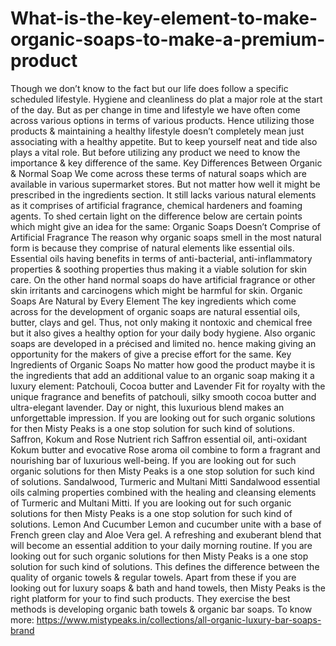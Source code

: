 # What-is-the-key-element-to-make-organic-soaps-to-make-a-premium-product
Though we don’t know to the fact but our life does follow a specific scheduled lifestyle. Hygiene and cleanliness do plat a major role at the start of the day. But as per change in time and lifestyle we have often come across various options in terms of various products. Hence utilizing those products &amp; maintaining a healthy lifestyle doesn’t completely mean just associating with a healthy appetite. But to keep yourself neat and tide also plays a vital role. But before utilizing any product we need to know the importance &amp; key difference of the same.   Key Differences Between Organic &amp; Normal Soap   We come across these terms of natural soaps which are available in various supermarket stores. But not matter how well it might be prescribed in the ingredients section. It still lacks various natural elements as it comprises of artificial fragrance, chemical hardeners and foaming agents. To shed certain light on the difference below are certain points which might give an idea for the same:   Organic Soaps Doesn’t Comprise of Artificial Fragrance    The reason why organic soaps smell in the most natural form is because they comprise of natural elements like essential oils. Essential oils having benefits in terms of anti-bacterial, anti-inflammatory properties &amp; soothing properties thus making it a viable solution for skin care. On the other hand normal soaps do have artificial fragrance or other skin irritants and carcinogens which might be harmful for skin.   Organic Soaps Are Natural by Every Element   The key ingredients which come across for the development of organic soaps are natural essential oils, butter, clays and gel. Thus, not only making it nontoxic and chemical free but it also gives a healthy option for your daily body hygiene. Also organic soaps are developed in a précised and limited no. hence making giving an opportunity for the makers of give a precise effort for the same.   Key Ingredients of Organic Soaps   No matter how good the product maybe it is the ingredients that add an additional value to an organic soap making it a luxury element:   Patchouli, Cocoa butter and Lavender   Fit for royalty with the unique fragrance and benefits of patchouli, silky smooth cocoa butter and ultra-elegant lavender. Day or night, this luxurious blend makes an unforgettable impression. If you are looking out for such organic solutions for then Misty Peaks is a one stop solution for such kind of solutions.   Saffron, Kokum and Rose   Nutrient rich Saffron essential oil, anti-oxidant Kokum butter and evocative Rose aroma oil combine to form a fragrant and nourishing bar of luxurious well-being. If you are looking out for such organic solutions for then Misty Peaks is a one stop solution for such kind of solutions.   Sandalwood, Turmeric and Multani Mitti  Sandalwood essential oils calming properties combined with the healing and cleansing elements of Turmeric and Multani Mitti. If you are looking out for such organic solutions for then Misty Peaks is a one stop solution for such kind of solutions.   Lemon And Cucumber    Lemon and cucumber unite with a base of French green clay and Aloe Vera gel. A refreshing and exuberant blend that will become an essential addition to your daily morning routine. If you are looking out for such organic solutions for then Misty Peaks is a one stop solution for such kind of solutions.   This defines the difference between the quality of organic towels &amp; regular towels. Apart from these if you are looking out for luxury soaps &amp; bath and hand towels, then Misty Peaks is the right platform for your to find such products. They exercise the best methods is developing organic bath towels &amp; organic bar soaps.  To know more: https://www.mistypeaks.in/collections/all-organic-luxury-bar-soaps-brand
